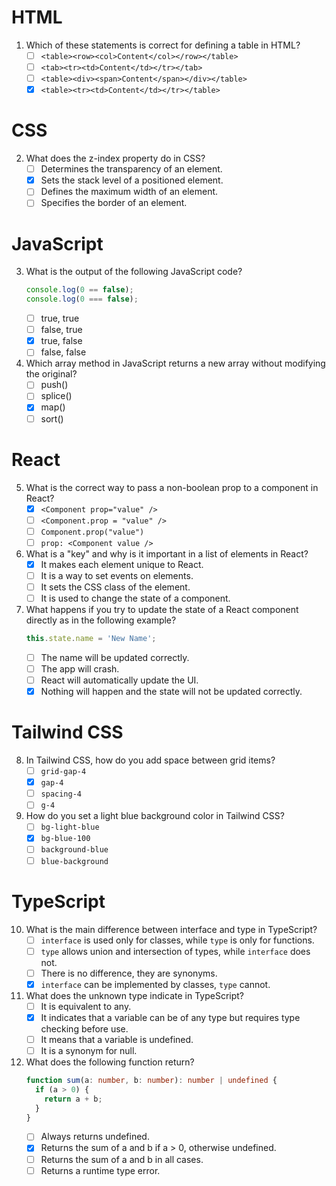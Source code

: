 # HTML
1. Which of these statements is correct for defining a table in HTML?
   - [ ] `<table><row><col>Content</col></row></table>`
   - [ ] `<tab><tr><td>Content</td></tr></tab>`
   - [ ] `<table><div><span>Content</span></div></table>`
   - [X] `<table><tr><td>Content</td></tr></table>`

# CSS
2. What does the z-index property do in CSS?
   - [ ] Determines the transparency of an element.
   - [X] Sets the stack level of a positioned element.
   - [ ] Defines the maximum width of an element.
   - [ ] Specifies the border of an element.

# JavaScript
3. What is the output of the following JavaScript code?
   ```javascript
   console.log(0 == false);
   console.log(0 === false);
   ```
   - [ ] true, true
   - [ ] false, true
   - [X] true, false
   - [ ] false, false

4. Which array method in JavaScript returns a new array without modifying the original?
   - [ ] push()
   - [ ] splice()
   - [X] map()
   - [ ] sort()

# React
5. What is the correct way to pass a non-boolean prop to a component in React?
   - [X] `<Component prop="value" />`
   - [ ] `<Component.prop = "value" />`
   - [ ] `Component.prop("value")`
   - [ ] `prop: <Component value />`

6. What is a "key" and why is it important in a list of elements in React?
   - [X] It makes each element unique to React.
   - [ ] It is a way to set events on elements.
   - [ ] It sets the CSS class of the element.
   - [ ] It is used to change the state of a component.

7. What happens if you try to update the state of a React component directly as in the following example?
   ```javascript
   this.state.name = 'New Name';
   ```
   - [ ] The name will be updated correctly.
   - [ ] The app will crash.
   - [ ] React will automatically update the UI.
   - [X] Nothing will happen and the state will not be updated correctly.

# Tailwind CSS
8. In Tailwind CSS, how do you add space between grid items?
   - [ ] `grid-gap-4`
   - [X] `gap-4`
   - [ ] `spacing-4`
   - [ ] `g-4`

9. How do you set a light blue background color in Tailwind CSS?
   - [ ] `bg-light-blue`
   - [X] `bg-blue-100`
   - [ ] `background-blue`
   - [ ] `blue-background`

# TypeScript
10. What is the main difference between interface and type in TypeScript?
    - [ ] `interface` is used only for classes, while `type` is only for functions.
    - [ ] `type` allows union and intersection of types, while `interface` does not.
    - [ ] There is no difference, they are synonyms.
    - [X] `interface` can be implemented by classes, `type` cannot.

11. What does the unknown type indicate in TypeScript?
    - [ ] It is equivalent to any.
    - [X] It indicates that a variable can be of any type but requires type checking before use.
    - [ ] It means that a variable is undefined.
    - [ ] It is a synonym for null.

12. What does the following function return?
    ```typescript
    function sum(a: number, b: number): number | undefined {
      if (a > 0) {
        return a + b;
      }
    }
    ```
    - [ ] Always returns undefined.
    - [X] Returns the sum of a and b if a > 0, otherwise undefined.
    - [ ] Returns the sum of a and b in all cases.
    - [ ] Returns a runtime type error.